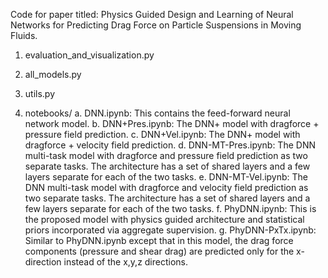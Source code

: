 Code for paper titled: Physics Guided Design and Learning of Neural Networks for Predicting Drag Force on Particle Suspensions in Moving Fluids.

1. evaluation_and_visualization.py

2. all_models.py

3. utils.py

4. notebooks/
	a. DNN.ipynb: This contains the feed-forward neural network model.
        b. DNN+Pres.ipynb: The DNN+ model with dragforce + pressure field prediction.
        c. DNN+Vel.ipynb:  The DNN+ model with dragforce + velocity field prediction.
        d. DNN-MT-Pres.ipynb: The DNN multi-task model with dragforce and pressure field prediction as two separate tasks. The architecture has a set 
                              of shared layers and a few layers separate for each of the two tasks.
	e. DNN-MT-Vel.ipynb: The DNN multi-task model with dragforce and velocity field prediction as two separate tasks. The architecture has a set
                             of shared layers and a few layers separate for each of the two tasks.
        f. PhyDNN.ipynb: This is the proposed model with physics guided architecture and statistical priors incorporated via aggregate supervision.
        g. PhyDNN-PxTx.ipynb: Similar to PhyDNN.ipynb except that in this model, the drag force components (pressure and shear drag) are predicted only                              for the x-direction instead of the x,y,z directions.


